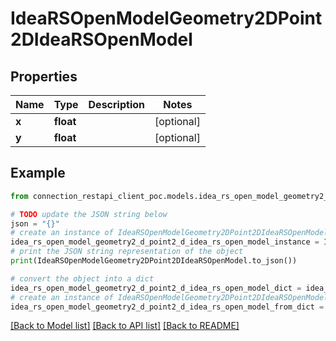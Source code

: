 # IdeaRSOpenModelGeometry2DPoint2DIdeaRSOpenModel


## Properties

Name | Type | Description | Notes
------------ | ------------- | ------------- | -------------
**x** | **float** |  | [optional] 
**y** | **float** |  | [optional] 

## Example

```python
from connection_restapi_client_poc.models.idea_rs_open_model_geometry2_d_point2_d_idea_rs_open_model import IdeaRSOpenModelGeometry2DPoint2DIdeaRSOpenModel

# TODO update the JSON string below
json = "{}"
# create an instance of IdeaRSOpenModelGeometry2DPoint2DIdeaRSOpenModel from a JSON string
idea_rs_open_model_geometry2_d_point2_d_idea_rs_open_model_instance = IdeaRSOpenModelGeometry2DPoint2DIdeaRSOpenModel.from_json(json)
# print the JSON string representation of the object
print(IdeaRSOpenModelGeometry2DPoint2DIdeaRSOpenModel.to_json())

# convert the object into a dict
idea_rs_open_model_geometry2_d_point2_d_idea_rs_open_model_dict = idea_rs_open_model_geometry2_d_point2_d_idea_rs_open_model_instance.to_dict()
# create an instance of IdeaRSOpenModelGeometry2DPoint2DIdeaRSOpenModel from a dict
idea_rs_open_model_geometry2_d_point2_d_idea_rs_open_model_from_dict = IdeaRSOpenModelGeometry2DPoint2DIdeaRSOpenModel.from_dict(idea_rs_open_model_geometry2_d_point2_d_idea_rs_open_model_dict)
```
[[Back to Model list]](../README.md#documentation-for-models) [[Back to API list]](../README.md#documentation-for-api-endpoints) [[Back to README]](../README.md)


